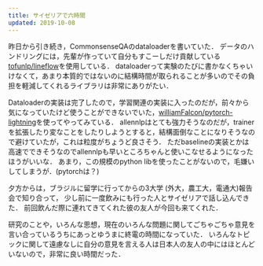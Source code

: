 ```yaml
---
title: サイゼリアで六時間
updated: 2019-10-08
---
```


昨日から引き続き，CommonsenseQAのdataloaderを書いていた．
データのハンドリングには，先輩が作っていて自分もすこーしだけ貢献している[tofunlp/lineflow](https://github.com/tofunlp/lineflow)を使用している．
dataloaderって実験のたびに書かなくちゃいけなくて，あまり本質的ではないのに結構時間が取られることが多いのでその負担を軽減してくれるライブラリは非常にありがたい．

Dataloaderの実装は完了したので，学習関連の実装に入ったのだが，前々から気になっていたけど使うことができないでいた，[williamFalcon/pytorch-lightning](https://github.com/williamFalcon/pytorch-lightning)を使ってやってみている．
allennlpはとても強力そうなのだが，trainerを拡張したり変なことをしたりしようとすると，結構面倒なことになりそうなので避けていたが，これは粒度がちょうど良さそう．
ただbaselineの実装とかは高速でできそうなのでallennlpも早いところちゃんと使いこなせるようになったほうがいいな．
あまり，この規模のpython libを使ったことがないので，毛嫌いしてしまうが．(pytorchは？)


夕方からは，ブラジルに留学に行ってからの3大学 (外大，農工大，電通大)報告会で知り合って，
少し前に一度飲みにも行った人とサイゼリアで話し込んできた．
前回飲んだ際に連れてきてくれた彼の友人が今回も来てくれた．

研究のことや，いろんな思想，現在のいろんな問題に関してごちゃごちゃ意見を言い合っているうちにあっとゆうまに終電の時間になっていた．
いろんなトピックに関して遠慮なしに自分の意見を言える人は日本人の友人の中にはほとんどいないので，非常に良い時間だった．

